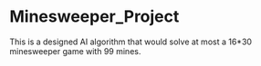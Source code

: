 # Minesweeper_Project
This is a designed AI algorithm that would solve at most a 16*30 minesweeper game with 99 mines. 
